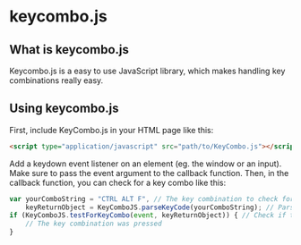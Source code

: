 # keycombo.js

## What is keycombo.js

Keycombo.js is a easy to use JavaScript library, which makes handling key combinations really easy.

## Using keycombo.js

First, include KeyCombo.js in your HTML page like this:

```HTML
<script type="application/javascript" src="path/to/KeyCombo.js"></script>
```
    
Add a keydown event listener on an element (eg. the window or an input). Make sure to pass the event argument to the callback function. Then, in the callback function, you can check for a key combo like this:
```JavaScript
var yourComboString = "CTRL ALT F", // The key combination to check for, not case sensitive
    keyReturnObject = KeyComboJS.parseKeyCode(yourComboString); // Parse the string into an object
if (KeyComboJS.testForKeyCombo(event, keyReturnObject)) { // Check if the key combination is pressed, where "event" is your event variable. Returns either true or false
    // The key combination was pressed
}
```
